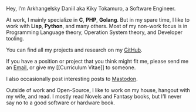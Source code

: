 Hey, I’m Arkhangelsky Daniil aka Kiky Tokamuro, a Software Engineer.

At work, I mainly specialize in **C**, **PHP**, **Golang**. But in my spare time, I like to work with **Lisp**, **Python**, and many others. Most of my non-work focus is in Programming Language theory, Operation System theory, and Developer tooling.

You can find all my projects and research on my [GitHub](https://github.com/KikyTokamuro).

If you have a position or project that you think might fit me, please send me an [Email](mailto:kiky.tokamuro@yandex.ru), or give my [[Curriculum Vitae]] to someone.

I also occasionally post interesting posts to [Mastodon](https://mastodon.social/@kikytokamuro).

Outside of work and Open-Source, I like to work on my house, hangout with my wife, and read. I mostly read Novels and Fantasy books, but I’ll never say no to a good software or hardware book.